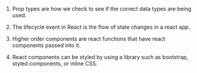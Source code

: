 1. Prop types are how we check to see if the correct data types are being used. 

1. The lifecycle event in React is the flow of state changes in a react app. 

1. Higher order components are react functions that have react components passed into it. 

1. React components can be styled by using a library such as bootstrap, styled components, or inline CSS.